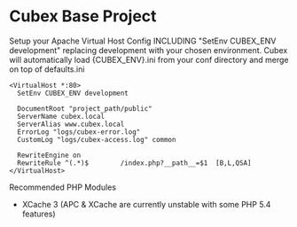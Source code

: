 Cubex Base Project
===

Setup your Apache Virtual Host Config INCLUDING "SetEnv CUBEX_ENV development"
replacing development with your chosen environment.  Cubex will automatically
load {CUBEX_ENV}.ini from your conf directory and merge on top of defaults.ini

    <VirtualHost *:80>
      SetEnv CUBEX_ENV development

      DocumentRoot "project_path/public"
      ServerName cubex.local
      ServerAlias www.cubex.local
      ErrorLog "logs/cubex-error.log"
      CustomLog "logs/cubex-access.log" common

      RewriteEngine on
      RewriteRule ^(.*)$        /index.php?__path__=$1  [B,L,QSA]
    </VirtualHost>

Recommended PHP Modules

- XCache 3 (APC & XCache are currently unstable with some PHP 5.4 features)
